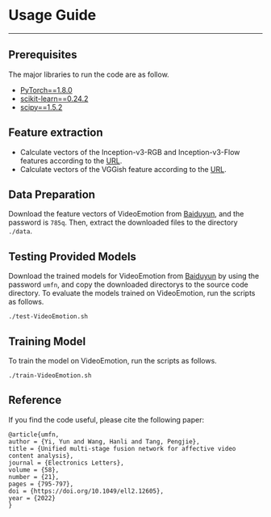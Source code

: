 ﻿﻿
# Usage Guide

------------------

## Prerequisites

The major libraries to run the code are as follow.

- [PyTorch==1.8.0][pytorch]
- [scikit-learn==0.24.2][sklearn]
- [scipy==1.5.2][scipy]

## Feature extraction

- Calculate vectors of the  Inception-v3-RGB and Inception-v3-Flow features according to the [URL][tsn].
- Calculate vectors of the  VGGish feature according to the [URL][VGGish].

## Data Preparation

Download the feature vectors of VideoEmotion from [Baiduyun][urldata], and the password is ``785q``. Then, extract the downloaded files to the directory ``./data``.

## Testing Provided Models

Download the trained models for VideoEmotion from [Baiduyun][urlmodel] by using the password ``umfn``, and copy the downloaded directorys to the source code directory. To evaluate the models trained on VideoEmotion, run the scripts as follows.

```
./test-VideoEmotion.sh
```

## Training Model

To train the model on VideoEmotion, run the scripts as follows.

```
./train-VideoEmotion.sh
```

## Reference

If you find the code useful, please cite the following paper:

```
@article{umfn,
author = {Yi, Yun and Wang, Hanli and Tang, Pengjie},
title = {Unified multi-stage fusion network for affective video content analysis},
journal = {Electronics Letters},
volume = {58},
number = {21},
pages = {795-797},
doi = {https://doi.org/10.1049/ell2.12605},
year = {2022}
}
```

[pytorch]:https://pytorch.org
[sklearn]:http://scikit-learn.org/stable/index.html
[scipy]:https://www.scipy.org
[tsn]:https://github.com/yjxiong/temporal-segment-networks
[VGGish]:https://github.com/tensorflow/models/tree/master/research/audioset
[urldata]:https://pan.baidu.com/s/1aRFdnJB_bRJymuHKwDNbWQ
[urlmodel]:https://pan.baidu.com/s/1GsMd7U3v18US7JZWQWLoYQ
